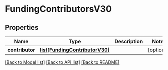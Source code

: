# FundingContributorsV30

## Properties
Name | Type | Description | Notes
------------ | ------------- | ------------- | -------------
**contributor** | [**list[FundingContributorV30]**](FundingContributorV30.md) |  | [optional] 

[[Back to Model list]](../README.md#documentation-for-models) [[Back to API list]](../README.md#documentation-for-api-endpoints) [[Back to README]](../README.md)

